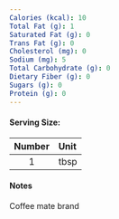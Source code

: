 ```yaml
---
Calories (kcal): 10
Total Fat (g): 1
Saturated Fat (g): 0
Trans Fat (g): 0
Cholesterol (mg): 0
Sodium (mg): 5
Total Carbohydrate (g): 0
Dietary Fiber (g): 0
Sugars (g): 0
Protein (g): 0
---
```

#### Serving Size:

| Number | Unit |
| :----: | :--- |
|   1    | tbsp |
#### Notes

Coffee mate brand
